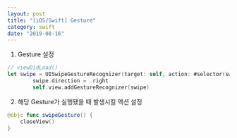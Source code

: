 ```yaml
---
layout: post
title: "[iOS/Swift] Gesture"
category: swift
date: "2019-08-16"
---
```


1) Gesture 설정
```swift
// viewDidLoad()
let swipe = UISwipeGestureRecognizer(target: self, action: #selector(swipeGesture))
        swipe.direction = .right
        self.view.addGestureRecognizer(swipe)
```

2) 해당 Gesture가 실행됐을 때 발생시킬 액션 설정
```swift
@objc func swipeGesture() {
    closeView()
}
```